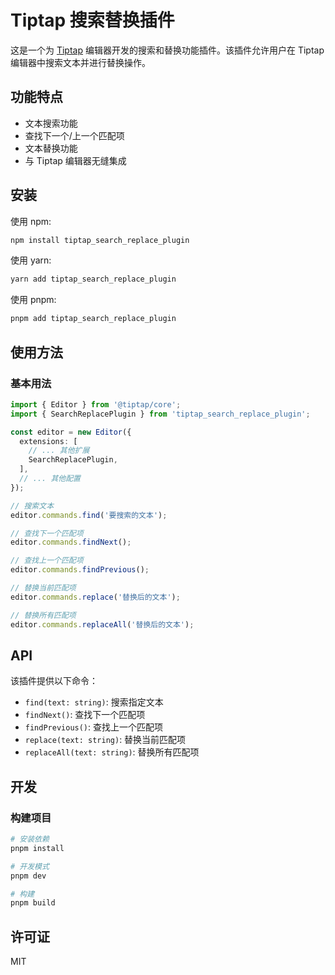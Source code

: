 # Tiptap 搜索替换插件

这是一个为 [Tiptap](https://tiptap.dev/) 编辑器开发的搜索和替换功能插件。该插件允许用户在 Tiptap 编辑器中搜索文本并进行替换操作。

## 功能特点

- 文本搜索功能
- 查找下一个/上一个匹配项
- 文本替换功能
- 与 Tiptap 编辑器无缝集成

## 安装

使用 npm:

```bash
npm install tiptap_search_replace_plugin
```

使用 yarn:

```bash
yarn add tiptap_search_replace_plugin
```

使用 pnpm:

```bash
pnpm add tiptap_search_replace_plugin
```

## 使用方法

### 基本用法

```typescript
import { Editor } from '@tiptap/core';
import { SearchReplacePlugin } from 'tiptap_search_replace_plugin';

const editor = new Editor({
  extensions: [
    // ... 其他扩展
    SearchReplacePlugin,
  ],
  // ... 其他配置
});

// 搜索文本
editor.commands.find('要搜索的文本');

// 查找下一个匹配项
editor.commands.findNext();

// 查找上一个匹配项
editor.commands.findPrevious();

// 替换当前匹配项
editor.commands.replace('替换后的文本');

// 替换所有匹配项
editor.commands.replaceAll('替换后的文本');
```

## API

该插件提供以下命令：

- `find(text: string)`: 搜索指定文本
- `findNext()`: 查找下一个匹配项
- `findPrevious()`: 查找上一个匹配项
- `replace(text: string)`: 替换当前匹配项
- `replaceAll(text: string)`: 替换所有匹配项

## 开发

### 构建项目

```bash
# 安装依赖
pnpm install

# 开发模式
pnpm dev

# 构建
pnpm build
```

## 许可证

MIT